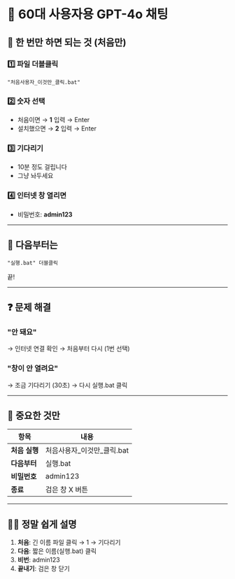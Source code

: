 # 🎯 60대 사용자용 GPT-4o 채팅

## 📌 한 번만 하면 되는 것 (처음만)

### 1️⃣ 파일 더블클릭
```
"처음사용자_이것만_클릭.bat"
```

### 2️⃣ 숫자 선택
- 처음이면 → **1** 입력 → Enter
- 설치했으면 → **2** 입력 → Enter

### 3️⃣ 기다리기
- 10분 정도 걸립니다
- 그냥 놔두세요

### 4️⃣ 인터넷 창 열리면
- 비밀번호: **admin123**

---

## 🔄 다음부터는

```
"실행.bat" 더블클릭
```

끝!

---

## ❓ 문제 해결

### "안 돼요"
→ 인터넷 연결 확인
→ 처음부터 다시 (1번 선택)

### "창이 안 열려요"
→ 조금 기다리기 (30초)
→ 다시 실행.bat 클릭

---

## 📝 중요한 것만

| 항목 | 내용 |
|------|------|
| **처음 실행** | 처음사용자_이것만_클릭.bat |
| **다음부터** | 실행.bat |
| **비밀번호** | admin123 |
| **종료** | 검은 창 X 버튼 |

---

## 👴👵 정말 쉽게 설명

1. **처음**: 긴 이름 파일 클릭 → 1 → 기다리기
2. **다음**: 짧은 이름(실행.bat) 클릭
3. **비번**: admin123
4. **끝내기**: 검은 창 닫기